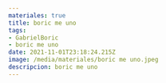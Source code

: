 ```yaml
---
materiales: true
title: boric me uno
tags:
- GabrielBoric
- boric me uno
date: 2021-11-01T23:18:24.215Z
image: /media/materiales/boric me uno.jpeg
descripcion: boric me uno
---
```

